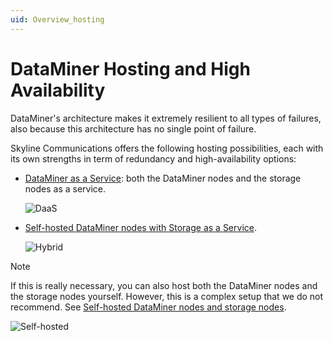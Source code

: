 ```yaml
---
uid: Overview_hosting
---
```


# DataMiner Hosting and High Availability

DataMiner's architecture makes it extremely resilient to all types of failures, also because this architecture has no single point of failure.

Skyline Communications offers the following hosting possibilities, each with its own strengths in term of redundancy and high-availability options:

- [DataMiner as a Service](xref:DaaS_hosting): both the DataMiner nodes and the storage nodes as a service.

  ![DaaS](~/user-guide/images/DaaS.svg)

- [Self-hosted DataMiner nodes with Storage as a Service](xref:DM_selfhosted_and_StaaS).

  ![Hybrid](~/user-guide/images/Hybrid.svg)

> [!NOTE]
> If this is really necessary, you can also host both the DataMiner nodes and the storage nodes yourself. However, this is a complex setup that we do not recommend. See [Self-hosted DataMiner nodes and storage nodes](xref:DM_and_storage_selfhosted).
>
> ![Self-hosted](~/user-guide/images/Self-hosted.svg)
